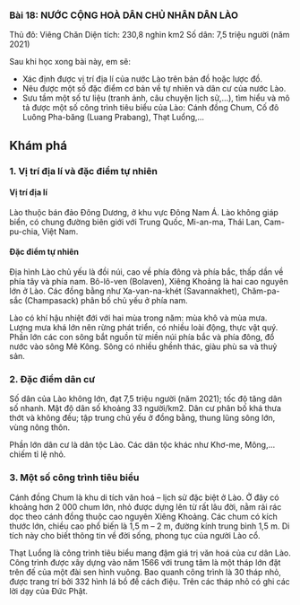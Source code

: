 ### Bài 18: NƯỚC CỘNG HOÀ DÂN CHỦ NHÂN DÂN LÀO

Thủ đô: Viêng Chăn
Diện tích: 230,8 nghìn km2
Số dân: 7,5 triệu người (năm 2021)

Sau khi học xong bài này, em sẽ:
- Xác định được vị trí địa lí của nước Lào trên bản đồ hoặc lược đồ.
- Nêu được một số đặc điểm cơ bản về tự nhiên và dân cư của nước Lào.
- Sưu tầm một số tư liệu (tranh ảnh, câu chuyện lịch sử,...), tìm hiểu và mô tả được một số công trình tiêu biểu của Lào: Cánh đồng Chum, Cố đô Luông Pha-băng (Luang Prabang), Thạt Luổng,...

## Khám phá
### 1. Vị trí địa lí và đặc điểm tự nhiên
#### Vị trí địa lí
Lào thuộc bán đảo Đông Dương, ở khu vực Đông Nam Á. Lào không giáp biển, có chung đường biên giới với Trung Quốc, Mi-an-ma, Thái Lan, Cam-pu-chia, Việt Nam.

#### Đặc điểm tự nhiên
Địa hình Lào chủ yếu là đồi núi, cao về phía đông và phía bắc, thấp dần về phía tây và phía nam. Bô-lô-ven (Bolaven), Xiêng Khoảng là hai cao nguyên lớn ở Lào. Các đồng bằng như Xa-van-na-khét (Savannakhet), Chăm-pa-sắc (Champasack) phân bố chủ yếu ở phía nam.

Lào có khí hậu nhiệt đới với hai mùa trong năm: mùa khô và mùa mưa. Lượng mưa khá lớn nên rừng phát triển, có nhiều loài động, thực vật quý.
Phần lớn các con sông bắt nguồn từ miền núi phía bắc và phía đông, đổ nước vào sông Mê Kông. Sông có nhiều ghềnh thác, giàu phù sa và thuỷ sản.

### 2. Đặc điểm dân cư
Số dân của Lào không lớn, đạt 7,5 triệu người (năm 2021); tốc độ tăng dân số nhanh. Mật độ dân số khoảng 33 người/km2. Dân cư phân bố khá thưa thớt và không đều; tập trung chủ yếu ở đồng bằng, thung lũng sông lớn, vùng nông thôn.

Phần lớn dân cư là dân tộc Lào. Các dân tộc khác như Khơ-me, Mông,... chiếm tỉ lệ nhỏ.

### 3. Một số công trình tiêu biểu
Cánh đồng Chum là khu di tích văn hoá – lịch sử đặc biệt ở Lào. Ở đây có khoảng hơn 2 000 chum lớn, nhỏ được dựng lên từ rất lâu đời, nằm rải rác dọc theo cánh đồng thuộc cao nguyên Xiêng Khoảng. Các chum có kích thước lớn, chiều cao phổ biến là 1,5 m – 2 m, đường kính trung bình 1,5 m. Di tích này cho biết thông tin về đời sống, phong tục của người Lào cổ.

Thạt Luổng là công trình tiêu biểu mang đậm giá trị văn hoá của cư dân Lào. Công trình được xây dựng vào năm 1566 với trung tâm là một tháp lớn đặt trên đế của một đài sen hình vuông. Bao quanh công trình là 30 tháp nhỏ, được trang trí bởi 332 hình lá bồ đề cách điệu. Trên các tháp nhỏ có ghi các lời dạy của Đức Phật.
